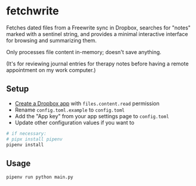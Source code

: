 # fetchwrite

Fetches dated files from a Freewrite sync in Dropbox, searches for "notes" marked with a sentinel string, and provides a minimal interactive interface for browsing and summarizing them.

Only processes file content in-memory; doesn't save anything.

(It's for reviewing journal entries for therapy notes before having a remote appointment on my work computer.)

## Setup
- [Create a Dropbox app](https://www.dropbox.com/developers/apps) with `files.content.read` permission
- Rename `config.toml.example` to `config.toml`
- Add the "App key" from your app settings page to `config.toml`
- Update other configuration values if you want to

```sh
# if necessary:
# pipx install pipenv
pipenv install
```

## Usage

```sh
pipenv run python main.py
```
